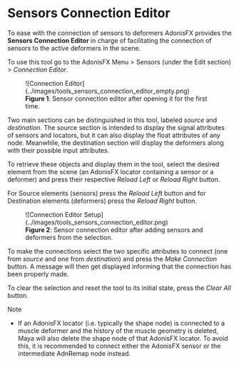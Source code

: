 # Sensors Connection Editor

To ease with the connection of sensors to deformers AdonisFX provides the **Sensors Connection Editor** in charge of facilitating the connection of sensors to the active deformers in the scene.

To use this tool go to the AdonisFX Menu > Sensors (under the Edit section) > *Connection Editor*.

<figure markdown> 
  ![Connection Editor](../images/tools_sensors_connection_editor_empty.png) 
  <figcaption><b>Figure 1</b>: Sensor connection editor after opening it for the first time. </figcaption>
</figure>

Two main sections can be distinguished in this tool, labeled *source* and *destination*. The source section is intended to display the signal attributes of sensors and locators, but it can also display the float attributes of any node. Meanwhile, the destination section will display the deformers along with their possible input attributes.

To retrieve these objects and display them in the tool, select the desired element from the scene (an AdonisFX locator containing a sensor or a deformer) and press their respective *Reload Left* or *Reload Right* button.

For Source elements (sensors) press the *Reload Left* button and for Destination elements (deformers) press the *Reload Right* button.

<figure markdown> 
  ![Connection Editor Setup](../images/tools_sensors_connection_editor.png) 
  <figcaption><b>Figure 2</b>: Sensor connection editor after adding sensors and deformers from the selection. </figcaption>
</figure>

To make the connections select the two specific attributes to connect (one from *source* and one from *destination*) and press the *Make Connection* button. A message will then get displayed informing that the connection has been properly made.

To clear the selection and reset the tool to its initial state, press the *Clear All* button.

[comment]: <> (TODO #231 Add reference to AdnRemap page)

> [!NOTE]
> - If an AdonisFX locator (i.e. typically the shape node) is connected to a muscle deformer and the history of the muscle geometry is deleted, Maya will also delete the shape node of that AdonisFX locator. To avoid this, it is recommended to connect either the AdonisFX sensor or the intermediate AdnRemap node instead.
